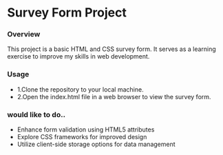 
# Survey Form Project
### Overview
This project is a basic HTML and CSS survey form. It serves as a learning exercise to improve my skills in web development.

### Usage
* 1.Clone the repository to your local machine.
* 2.Open the index.html file in a web browser to view the survey form.

### would like to do..
* Enhance form validation using HTML5 attributes
* Explore CSS frameworks for improved design
* Utilize client-side storage options for data management